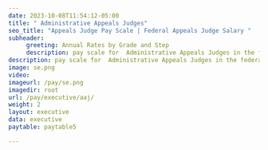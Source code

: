 ```yaml
---
date: 2023-10-08T11:54:12-05:00
title: " Administrative Appeals Judges"
seo_title: "Appeals Judge Pay Scale | Federal Appeals Judge Salary "
subheader:
     greeting: Annual Rates by Grade and Step
     description: pay scale for  Administrative Appeals Judges in the federal government. Explore Appeals Judge salaries and compensation details.
description: pay scale for  Administrative Appeals Judges in the federal government. Explore Appeals Judge salaries and compensation details.
image: se.png
video: 
imageurl: /pay/se.png
imagedir: root
url: /pay/executive/aaj/
weight: 2
layout: executive
data: executive
paytable: paytable5

---
```

